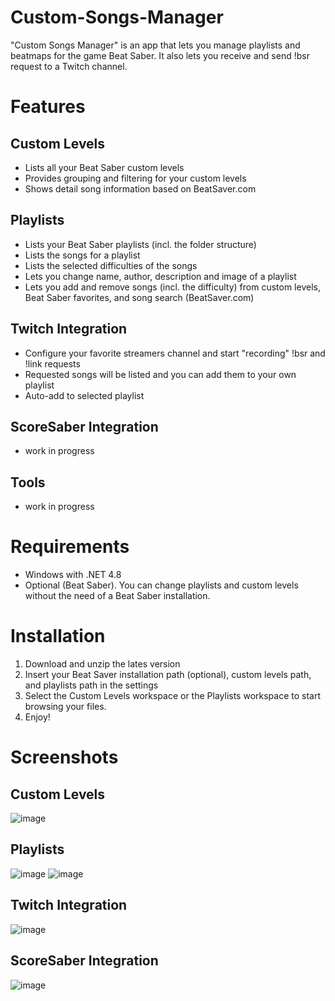 # Custom-Songs-Manager
"Custom Songs Manager" is an app that lets you manage playlists and beatmaps for the game Beat Saber. It also lets you receive and send !bsr request to a Twitch channel.
# Features
## Custom Levels
- Lists all your Beat Saber custom levels
- Provides grouping and filtering for your custom levels
- Shows detail song information based on BeatSaver.com
## Playlists
- Lists your Beat Saber playlists (incl. the folder structure)
- Lists the songs for a playlist
- Lists the selected difficulties of the songs
- Lets you change name, author, description and image of a playlist
- Lets you add and remove songs (incl. the difficulty) from custom levels, Beat Saber favorites, and song search (BeatSaver.com)
## Twitch Integration
- Configure your favorite streamers channel and start "recording" !bsr and !link requests
- Requested songs will be listed and you can add them to your own playlist
- Auto-add to selected playlist
## ScoreSaber Integration
- work in progress
## Tools
- work in progress

# Requirements
- Windows with .NET 4.8
- Optional (Beat Saber). You can change playlists and custom levels without the need of a Beat Saber installation.
# Installation
1. Download and unzip the lates version
2. Insert your Beat Saver installation path (optional), custom levels path, and playlists path in the settings
3. Select the Custom Levels workspace or the Playlists workspace to start browsing your files.
4. Enjoy!
# Screenshots
## Custom Levels
![image](https://user-images.githubusercontent.com/65510170/171868905-56513f9d-04fd-4eab-9071-7e96beb3dfdd.png)
## Playlists
![image](https://user-images.githubusercontent.com/65510170/171869191-bc9ec386-203e-408d-8733-a8bff173e0e4.png)
![image](https://user-images.githubusercontent.com/65510170/171869447-81987f35-d673-4fa4-9f9d-81fc57531087.png)
## Twitch Integration
![image](https://user-images.githubusercontent.com/65510170/206298315-f60be4ba-7474-4f13-a365-53fb79fadc57.png)
## ScoreSaber Integration
![image](https://user-images.githubusercontent.com/65510170/206298451-22eff979-e536-49f8-b2c1-9454d0c8723c.png)

